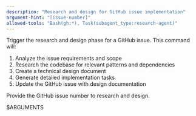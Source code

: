 ```yaml
---
description: "Research and design for GitHub issue implementation"
argument-hint: "[issue-number]"
allowed-tools: "Bash(gh:*), Task(subagent_type:research-agent)"
---
```

Trigger the research and design phase for a GitHub issue. This command will:

1. Analyze the issue requirements and scope
2. Research the codebase for relevant patterns and dependencies
3. Create a technical design document
4. Generate detailed implementation tasks
5. Update the GitHub issue with design documentation

Provide the GitHub issue number to research and design.

$ARGUMENTS

